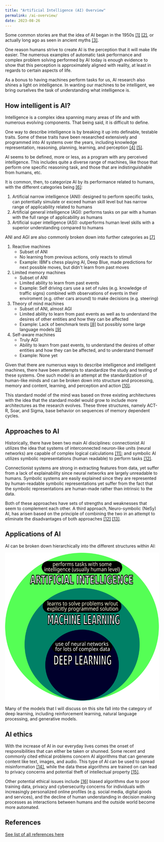 ```yaml
---
title: "Artificial Intelligence (AI) Overview"
permalink: /ai-overview/
date: 2023-08-26
---
```


Some common stories are that the idea of AI began in the 1950s [[1]](https://academic.oup.com/mind/article/LIX/236/433/986238?login=false) [[2]](https://aisb.org.uk/what-is-ai/), or actually long ago as seen in ancient myths [[3]](https://ojs.aaai.org/aimagazine/index.php/aimagazine/article/view/1848).  

One reason humans strive to create AI is the perception that it will make life easier.  The numerous examples of automatic task performance and complex problem solving performed by AI today is enough evidence to show that this perception is approximately aligned with reality, at least in regards to certain aspects of life.  

As a bonus to having machines perform tasks for us, AI research also shines a light on intelligence.  In wanting our machines to be intelligent, we bring ourselves the task of understanding what intelligence is.

## How intelligent is AI?

Intelligence is a complex idea spanning many areas of life and with numerous evolving components.  That being said, it is difficult to define.  

One way to describe intelligence is by breaking it up into definable, testable traits.  Some of these traits have been researched extensively and programmed into AI systems over the years, including knowledge representation, reasoning, planning, learning, and perception [[4]](https://aima.cs.berkeley.edu/) [[5]](https://www.sciencedirect.com/book/9781558604674/artificial-intelligence-a-new-synthesis).

AI seems to be defined, more or less, as a program with any perceived intelligence.  This includes quite a diverse range of machines, like those that perform one specific reasoning task, and those that are indistinguishable from humans, etc.  

It is common, then, to categorize AI by its performance related to humans, with the different categories being [[6]](https://www.jstor.org/stable/resrep12564):
1. Artificial narrow intelligence (ANI): designed to perform specific tasks, can potentially simulate or exceed human skill level but has narrow range of applicability related to humans
2. Artificial general intelligence (AGI): performs tasks on par with a human with the full range of applicability as humans
3. Artificial super intelligence (ASI): outperforms human level skills with a superior understanding compared to humans

ANI and AGI are also commonly broken down into further categories as [[7]](https://www.govtech.com/computing/understanding-the-four-types-of-artificial-intelligence.html#:~:text=There%20are%20four%20types%20of,of%20mind%20and%20self%2Dawareness.)
1. Reactive machines
    - Subset of ANI
    - No learning from previous actions, only reacts to stimuli
    - Example: IBM's chess playing AI, Deep Blue, made predictions for next possible moves, but didn't learn from past moves
2. Limited memory machines
    - Subset of ANI
    - Limited ability to learn from past events
    - Example: Self driving cars use a set of rules (e.g. knowledge of traffic signs) combined with observations of events in their enviroment (e.g. other cars around) to make decisions (e.g. steering)
3. Theory of mind machines
    - Subset of ANI, almost AGI
    - Limited ability to learn from past events as well as to understand the desires of other entities and how they can be affected 
    - Example: Lack of benchmark tests [[8]](https://arxiv.org/abs/2303.11594) but possibly some large language models [[9]](https://arxiv.org/abs/2302.02083)
4. Self-aware machines
    - Truly AGI
    - Ability to learn from past events, to understand the desires of other entities and how they can be affected, and to understand themself
    - Example: None yet

Given that there are numerous ways to describe intelligence and intelligent machines, there have been attempts to standardize the study and testing of these systems.  One such model is an attempt at the standardization of human-like minds and can be broken down into structure and processing, memory and content, learning, and perception and action [[10]](https://onlinelibrary.wiley.com/doi/10.1609/aimag.v38i4.2744).  

This standard model of the mind was based on three existing architectures with the idea that the standard model would grow to include more architectures as the research evolves.  These three structures, namely ACT-R, Soar, and Sigma, base behavior on sequences of memory dependent cycles.  

## Approaches to AI

Historically, there have been two main AI disciplines: connectionist AI utilizes the idea that systems of interconnected neuron-like units (neural networks) are capable of complex logical calculations [[11]](https://link.springer.com/article/10.1007/BF02478259); and symbolic AI utilizes symbolic representations (human readable) to perform tasks [[12]](https://www.sciencedirect.com/science/article/pii/S2352154618301943?via%3Dihub).

Connectionist systems are strong in extracting features from data, yet suffer from a lack of explainability since neural networks are largely unreadable to humans.  Symbolic systems are easily explained since they are represented by human-readable symbolic representations yet suffer from the fact that the symbolic representations are human-made rather than intrinsic to the data.

 Both of these approaches have sets of strengths and weaknesses that seem to complement each other.  A third approach, Neuro-symbolic (NeSy) AI, has arisen based on the principle of combining the two in an attempt to eliminate the disadvantages of both approaches [[12]](https://www.sciencedirect.com/science/article/pii/S2352154618301943?via%3Dihub) [[13]](https://arxiv.org/abs/2105.05330).

## Applications of AI

AI can be broken down hierarchically into the different structures within AI:

![Common representation of AI, DL, and ML](https://github.com/laurenstreet/ai-supply/blob/main/assets/images/AI-ML-DL.png?raw=true "Common representation of AI, DL, and ML")

Many of the models that I will discuss on this site fall into the category of deep learning, including reinforcement learning, natural language processing, and generative models.
## AI ethics

With the increase of AI in our everyday lives comes the onset of responsibilities that can either be taken or shunned.  Some recent and commonly cited ethical problems concern AI algorithms that can generate content like text, images, and audio.  This type of AI can be used to spread misinformation [[14]](https://arxiv.org/abs/2305.00944), while the data these algorithms are trained on can lead to privacy concerns and potential theft of intellectual property [[15]](https://www.washingtonpost.com/technology/2022/12/09/chatgpt-lensa-ai-ethics/). 

Other potential ethical issues include [[16]](https://www.forbes.com/sites/nishatalagala/2022/05/31/ai-ethics-what-it-is-and-why-it-matters/?sh=4ef0221a3537) biased algorithms due to poor training data, privacy and cybersecurity concerns for individuals with increasingly personalized online profiles (e.g. social media, digital goods and services), and the decline of human understanding in decision making processes as interactions between humans and the outside world become more automated.

## References

[See list of all references here](https://laurenstreet.github.io/ai-supply/refs-ai-overview/)